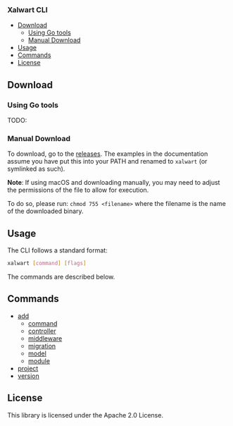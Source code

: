 ### Xalwart CLI

- [Download](#download)
  - [Using Go tools](#using-go-tools)
  - [Manual Download](#manual-download)
- [Usage](#usage)
- [Commands](#commands)
- [License](#license)

## Download

### Using Go tools
TODO:

### Manual Download
To download, go to the [releases](https://github.com/YuriyLisovskiy/xalwart-cli/releases).
The examples in the documentation assume you have put this into your PATH and
renamed to `xalwart` (or symlinked as such).

**Note**: If using macOS and downloading manually, you may need to adjust the permissions
of the file to allow for execution.

To do so, please run: `chmod 755 <filename>` where the filename is the name of the downloaded binary.

## Usage
The CLI follows a standard format:
```sh
xalwart [command] [flags]
```
The commands are described below.

## Commands
- [add](docs/add.md)
  - [command](docs/add.md#command)
  - [controller](docs/add.md#controller)
  - [middleware](docs/add.md#middleware)
  - [migration](docs/add.md#migration)
  - [model](docs/add.md#model)
  - [module](docs/add.md#module)
- [project](docs/project.md)
- [version](docs/version.md)

## License
This library is licensed under the Apache 2.0 License.
